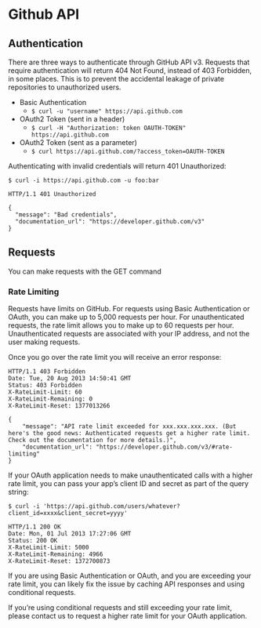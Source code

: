 # Github API

## Authentication

There are three ways to authenticate through GitHub API v3. Requests that require authentication will return 404 Not Found, instead of 403 Forbidden, in some places. This is to prevent the accidental leakage of private repositories to unauthorized users.

* Basic Authentication
  * `$ curl -u "username" https://api.github.com`
* OAuth2 Token (sent in a header)
  * `$ curl -H "Authorization: token OAUTH-TOKEN" https://api.github.com`
* OAuth2 Token (sent as a parameter)
  * `$ curl https://api.github.com/?access_token=OAUTH-TOKEN`

Authenticating with invalid credentials will return 401 Unauthorized:

```
$ curl -i https://api.github.com -u foo:bar

HTTP/1.1 401 Unauthorized

{
  "message": "Bad credentials",
  "documentation_url": "https://developer.github.com/v3"
}
```

## Requests

You can make requests with the GET command

### Rate Limiting

Requests have limits on GitHub. For requests using Basic Authentication or OAuth, you can make up to 5,000 requests per hour. For unauthenticated requests, the rate limit allows you to make up to 60 requests per hour. Unauthenticated requests are associated with your IP address, and not the user making requests. 

Once you go over the rate limit you will receive an error response:

```
HTTP/1.1 403 Forbidden
Date: Tue, 20 Aug 2013 14:50:41 GMT
Status: 403 Forbidden
X-RateLimit-Limit: 60
X-RateLimit-Remaining: 0
X-RateLimit-Reset: 1377013266

{
    "message": "API rate limit exceeded for xxx.xxx.xxx.xxx. (But here's the good news: Authenticated requests get a higher rate limit. Check out the documentation for more details.)",
    "documentation_url": "https://developer.github.com/v3/#rate-limiting"
}
```

If your OAuth application needs to make unauthenticated calls with a higher rate limit, you can pass your app’s client ID and secret as part of the query string:

```
$ curl -i 'https://api.github.com/users/whatever?client_id=xxxx&client_secret=yyyy'

HTTP/1.1 200 OK
Date: Mon, 01 Jul 2013 17:27:06 GMT
Status: 200 OK
X-RateLimit-Limit: 5000
X-RateLimit-Remaining: 4966
X-RateLimit-Reset: 1372700873
```

If you are using Basic Authentication or OAuth, and you are exceeding your rate limit, you can likely fix the issue by caching API responses and using conditional requests.

If you’re using conditional requests and still exceeding your rate limit, please contact us to request a higher rate limit for your OAuth application.

